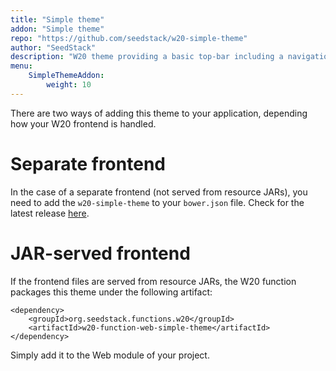 ```yaml
---
title: "Simple theme"
addon: "Simple theme"
repo: "https://github.com/seedstack/w20-simple-theme"
author: "SeedStack"
description: "W20 theme providing a basic top-bar including a navigation menu and standard application controls."  
menu:
    SimpleThemeAddon:
        weight: 10
---
```


There are two ways of adding this theme to your application, depending how your W20 frontend is handled.

# Separate frontend

In the case of a separate frontend (not served from resource JARs), you need to add the `w20-simple-theme` to your 
`bower.json` file. Check for the latest release [here](https://github.com/seedstack/w20-simple-theme/releases).

# JAR-served frontend

If the frontend files are served from resource JARs, the W20 function packages this theme under the following artifact:
 
    <dependency>
        <groupId>org.seedstack.functions.w20</groupId>
        <artifactId>w20-function-web-simple-theme</artifactId>
    </dependency>

Simply add it to the Web module of your project.